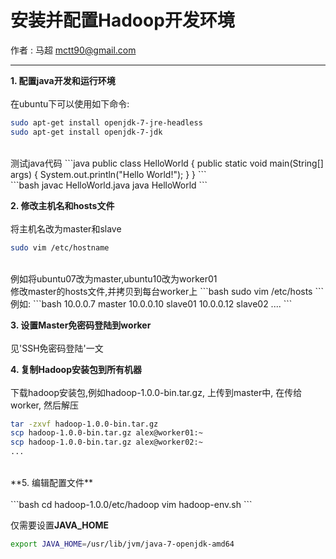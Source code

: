 # 安装并配置Hadoop开发环境

作者 :  马超  mctt90@gmail.com

---

**1. 配置java开发和运行环境** <br><br>
在ubuntu下可以使用如下命令:
```bash
sudo apt-get install openjdk-7-jre-headless
sudo apt-get install openjdk-7-jdk
```
<br>
测试java代码
```java
public class HelloWorld {
    public static void main(String[] args) {
        System.out.println("Hello World!");
    }
}
```
<br>
```bash
javac HelloWorld.java
java HelloWorld
```
<br>

**2. 修改主机名和hosts文件** <br><br>
将主机名改为master和slave
```bash
sudo vim /etc/hostname
```
<br>
例如将ubuntu07改为master,ubuntu10改为worker01<br>
修改master的hosts文件,并拷贝到每台worker上
```bash
sudo vim /etc/hosts
```
<br>
例如:
```bash
10.0.0.7 master
10.0.0.10 slave01
10.0.0.12 slave02
....
```
<br>

**3. 设置Master免密码登陆到worker** <br><br>
见'SSH免密码登陆'一文
<br>

**4. 复制Hadoop安装包到所有机器** <br><br>
下载hadoop安装包,例如hadoop-1.0.0-bin.tar.gz, 上传到master中, 在传给worker, 然后解压
```bash
tar -zxvf hadoop-1.0.0-bin.tar.gz
scp hadoop-1.0.0-bin.tar.gz alex@worker01:~
scp hadoop-1.0.0-bin.tar.gz alex@worker02:~
...
```
<br>
**5. 编辑配置文件** <br><br>
```bash
cd hadoop-1.0.0/etc/hadoop
vim hadoop-env.sh
```

仅需要设置**JAVA_HOME**
```bash
export JAVA_HOME=/usr/lib/jvm/java-7-openjdk-amd64
```



